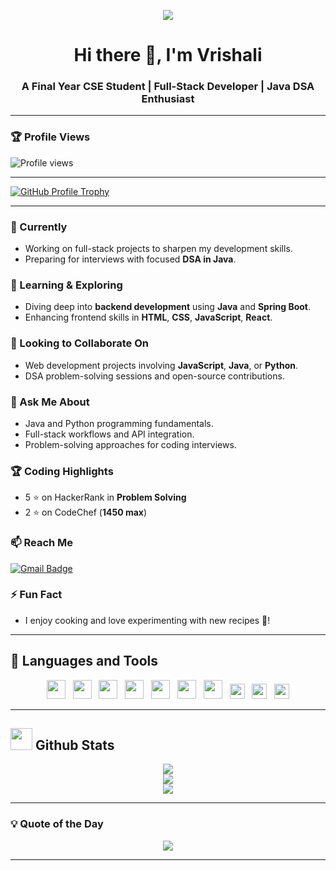 <p align="center">
  <a href="https://github.com/Vrishali34">
    <img src="https://readme-typing-svg.herokuapp.com/?lines=Full-Stack%20Web%20Developer;DSA%20Enthusiast;Java%20and%20Python%20Lover;Always%20Learning%20New%20Things...&center=true&width=500&height=75">
  </a>
</p>

<h1 align="center">Hi there 👋, I'm Vrishali </h1>
<h3 align="center">A Final Year CSE Student | Full-Stack Developer | Java DSA Enthusiast</h3>

---

### 🏆 Profile Views  
![Profile views](https://komarev.com/ghpvc/?username=vrishali-jadhav&color=brightgreen)

---

<p align="left">
  <a href="https://github.com/ryo-ma/github-profile-trophy">
    <img src="https://github-profile-trophy.vercel.app/?username=Vrishali34&theme=flat&row=1&margin-w=10" alt="GitHub Profile Trophy" />
  </a>
</p>

---

### 🔭 Currently
- Working on full-stack projects to sharpen my development skills.
- Preparing for interviews with focused **DSA in Java**.

### 🌱 Learning & Exploring
- Diving deep into **backend development** using **Java** and **Spring Boot**.
- Enhancing frontend skills in **HTML**, **CSS**, **JavaScript**, **React**.

### 👯 Looking to Collaborate On
- Web development projects involving **JavaScript**, **Java**, or **Python**.
- DSA problem-solving sessions and open-source contributions.

### 💬 Ask Me About
- Java and Python programming fundamentals.
- Full-stack workflows and API integration.
- Problem-solving approaches for coding interviews.

### 🏆 Coding Highlights
- 5 ⭐ on HackerRank in **Problem Solving**
- 2 ⭐ on CodeChef (**1450 max**)

### 📫 Reach Me
[![Gmail Badge](https://img.shields.io/badge/-jvrishali1@gmail.com-c14438?style=flat&logo=Gmail&logoColor=white&link=mailto:jvrishali1@gmail.com)](mailto:jvrishali1@gmail.com)

### ⚡ Fun Fact
- I enjoy cooking and love experimenting with new recipes 🍲!

---




## 🚀 Languages and Tools

<p align="center">
  <img src="https://cdn.jsdelivr.net/gh/devicons/devicon/icons/java/java-original.svg" width="30px" />
  &nbsp;
  <img src="https://cdn.jsdelivr.net/gh/devicons/devicon/icons/python/python-original.svg" width="30px" />
  &nbsp;
  <img src="https://cdn.jsdelivr.net/gh/devicons/devicon/icons/javascript/javascript-original.svg" width="30px" />
  &nbsp;
  <img src="https://cdn.jsdelivr.net/gh/devicons/devicon/icons/react/react-original.svg" width="30px" />
  &nbsp;
  <img src="https://cdn.jsdelivr.net/gh/devicons/devicon/icons/html5/html5-original.svg" width="30px" />
  &nbsp;
  <img src="https://cdn.jsdelivr.net/gh/devicons/devicon/icons/css3/css3-original.svg" width="30px" />
  &nbsp;
  <img src="https://cdn.jsdelivr.net/gh/devicons/devicon/icons/nodejs/nodejs-original.svg" width="30px" />
  &nbsp;
  <img src="https://cdn.jsdelivr.net/gh/devicons/devicon/icons/mongodb/mongodb-original.svg" width="24px" />
  &nbsp;
  <img src="https://cdn.jsdelivr.net/gh/devicons/devicon/icons/git/git-original.svg" width="24px" />
  &nbsp;
  <img src="https://cdn.jsdelivr.net/gh/devicons/devicon/icons/github/github-original.svg" width="24px" />
</p>


---


## <img src="https://media.giphy.com/media/iY8CRBdQXODJSCERIr/giphy.gif" width="35"><b>  Github Stats </b> 

<p align="center">
  <img src="https://github-readme-stats.vercel.app/api?username=Vrishali34&show_icons=true&count_private=true&hide=prs&title_color=0044ff&text_color=333&icon_color=0044ff&bg_color=ffffff&hide_border=true" />
  <br/>
  <img src="https://github-readme-stats.vercel.app/api/top-langs/?username=Vrishali34&layout=compact&title_color=0044ff&text_color=333&bg_color=ffffff&hide_border=true" />
  <br/>
  <a href="https://git.io/streak-stats">
    <img src="https://github-readme-streak-stats.herokuapp.com?user=Vrishali34&theme=default&hide_border=true" />
  </a>
</p>

---

### 💡 Quote of the Day

<p align="center">
  <img src="https://img.shields.io/badge/💬%20Quote-Consistency%20is%20the%20key-blueviolet?style=for-the-badge" />
</p>

---
